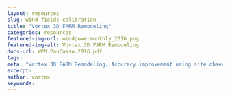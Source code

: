 ```yaml
---
layout: resources
slug: wind-fields-calibration
title: "Vortex 3D FARM Remodeling"
categories: resources
featured-img-url: windpowermonthly_2016.png
featured-img-alt: Vortex 3D FARM Remodeling
docs-url: WPM.PauCasso.2016.pdf
tags:
meta: "Vortex 3D FARM Remodeling. Accuracy improvement using site observations"
excerpt: 
author: vortex
keywords: 
---
```


